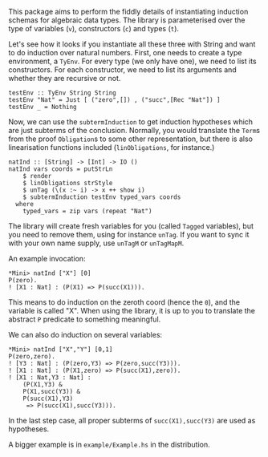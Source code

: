 This package aims to perform the fiddly details of instantiating induction
schemas for algebraic data types. The library is parameterised over
the type of variables (`v`), constructors (`c`) and types (`t`).

Let's see how it looks if you instantiate all these three with String and want
to do induction over natural numbers. First, one needs to create a type
environment, a `TyEnv`. For every type (we only have one), we need to list its
constructors. For each constructor, we need to list its arguments and whether
they are recursive or not.

    testEnv :: TyEnv String String
    testEnv "Nat" = Just [ ("zero",[]) , ("succ",[Rec "Nat"]) ]
    testEnv _ = Nothing

Now, we can use the `subtermInduction` to get induction hypotheses which are
just subterms of the conclusion. Normally, you would translate the `Term`s from
the proof `Obligation`s to some other representation, but there is also
linearisation functions included (`linObligations`, for instance.)

    natInd :: [String] -> [Int] -> IO ()
    natInd vars coords = putStrLn
        $ render
        $ linObligations strStyle
        $ unTag (\(x :~ i) -> x ++ show i)
        $ subtermInduction testEnv typed_vars coords
      where
        typed_vars = zip vars (repeat "Nat")

The library will create fresh variables for you (called `Tagged` variables),
but you need to remove them, using for instance `unTag`. If you want to sync
it with your own name supply, use `unTagM` or `unTagMapM`.

An example invocation:

    *Mini> natInd ["X"] [0]
    P(zero).
    ! [X1 : Nat] : (P(X1) => P(succ(X1))).

This means to do induction on the zeroth coord (hence the `0`), and the variable
is called "X". When using the library, it is up to you to translate the
abstract `P` predicate to something meaningful.

We can also do induction on several variables:

    *Mini> natInd ["X","Y"] [0,1]
    P(zero,zero).
    ! [Y3 : Nat] : (P(zero,Y3) => P(zero,succ(Y3))).
    ! [X1 : Nat] : (P(X1,zero) => P(succ(X1),zero)).
    ! [X1 : Nat,Y3 : Nat] :
        (P(X1,Y3) &
        P(X1,succ(Y3)) &
        P(succ(X1),Y3)
         => P(succ(X1),succ(Y3))).

In the last step case, all proper subterms of `succ(X1),succ(Y3)` are used as
hypotheses.

A bigger example is in `example/Example.hs` in the distribution.

